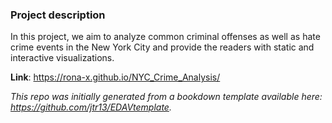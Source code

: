 ### Project description

In this project, we aim to analyze common criminal offenses as well as hate crime events in the New York City and provide the readers with static and interactive visualizations.

**Link**: https://rona-x.github.io/NYC_Crime_Analysis/

*This repo was initially generated from a bookdown template available here: https://github.com/jtr13/EDAVtemplate.*	






